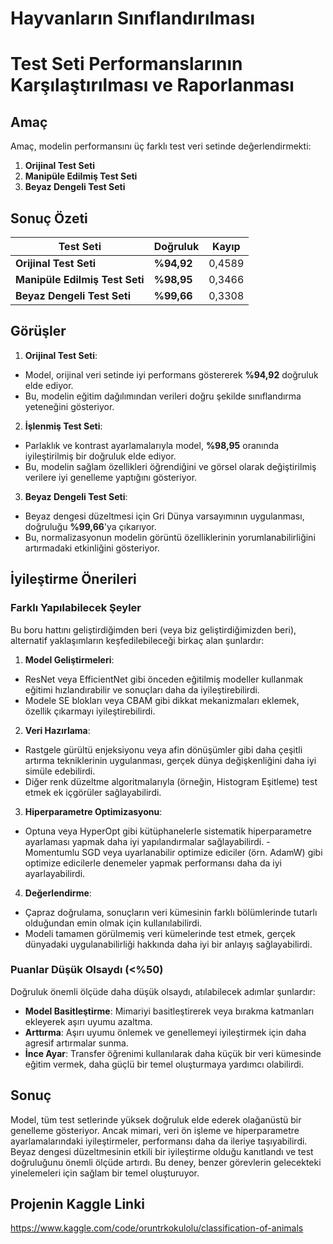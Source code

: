 # Hayvanların Sınıflandırılması

# **Test Seti Performanslarının Karşılaştırılması ve Raporlanması**

## **Amaç**
Amaç, modelin performansını üç farklı test veri setinde değerlendirmekti:
1. **Orijinal Test Seti**
2. **Manipüle Edilmiş Test Seti**
3. **Beyaz Dengeli Test Seti**

## **Sonuç Özeti**
| Test Seti | Doğruluk | Kayıp |
|---------------------------|-----------|----------|
| **Orijinal Test Seti** | **%94,92** | 0,4589 |
| **Manipüle Edilmiş Test Seti** | **%98,95** | 0,3466 |
| **Beyaz Dengeli Test Seti** | **%99,66** | 0,3308 |

## **Görüşler**
1. **Orijinal Test Seti**:
- Model, orijinal veri setinde iyi performans göstererek **%94,92** doğruluk elde ediyor.
- Bu, modelin eğitim dağılımından verileri doğru şekilde sınıflandırma yeteneğini gösteriyor.

2. **İşlenmiş Test Seti**:
- Parlaklık ve kontrast ayarlamalarıyla model, **%98,95** oranında iyileştirilmiş bir doğruluk elde ediyor.
- Bu, modelin sağlam özellikleri öğrendiğini ve görsel olarak değiştirilmiş verilere iyi genelleme yaptığını gösteriyor.

3. **Beyaz Dengeli Test Seti**:
- Beyaz dengesi düzeltmesi için Gri Dünya varsayımının uygulanması, doğruluğu **%99,66**'ya çıkarıyor.
- Bu, normalizasyonun modelin görüntü özelliklerinin yorumlanabilirliğini artırmadaki etkinliğini gösteriyor.

## **İyileştirme Önerileri**
### **Farklı Yapılabilecek Şeyler**
Bu boru hattını geliştirdiğimden beri (veya biz geliştirdiğimizden beri), alternatif yaklaşımların keşfedilebileceği birkaç alan şunlardır:

1. **Model Geliştirmeleri**:
- ResNet veya EfficientNet gibi önceden eğitilmiş modeller kullanmak eğitimi hızlandırabilir ve sonuçları daha da iyileştirebilirdi.
- Modele SE blokları veya CBAM gibi dikkat mekanizmaları eklemek, özellik çıkarmayı iyileştirebilirdi.

2. **Veri Hazırlama**:
- Rastgele gürültü enjeksiyonu veya afin dönüşümler gibi daha çeşitli artırma tekniklerinin uygulanması, gerçek dünya değişkenliğini daha iyi simüle edebilirdi.
- Diğer renk düzeltme algoritmalarıyla (örneğin, Histogram Eşitleme) test etmek ek içgörüler sağlayabilirdi.

3. **Hiperparametre Optimizasyonu**:
- Optuna veya HyperOpt gibi kütüphanelerle sistematik hiperparametre ayarlaması yapmak daha iyi yapılandırmalar sağlayabilirdi. - Momentumlu SGD veya uyarlanabilir optimize ediciler (örn. AdamW) gibi optimize edicilerle denemeler yapmak performansı daha da iyi ayarlayabilirdi.

4. **Değerlendirme**:
- Çapraz doğrulama, sonuçların veri kümesinin farklı bölümlerinde tutarlı olduğundan emin olmak için kullanılabilirdi.
- Modeli tamamen görülmemiş veri kümelerinde test etmek, gerçek dünyadaki uygulanabilirliği hakkında daha iyi bir anlayış sağlayabilirdi.

### **Puanlar Düşük Olsaydı (<%50)**
Doğruluk önemli ölçüde daha düşük olsaydı, atılabilecek adımlar şunlardır:
- **Model Basitleştirme**: Mimariyi basitleştirerek veya bırakma katmanları ekleyerek aşırı uyumu azaltma.
- **Arttırma**: Aşırı uyumu önlemek ve genellemeyi iyileştirmek için daha agresif artırmalar sunma.
- **İnce Ayar**: Transfer öğrenimi kullanılarak daha küçük bir veri kümesinde eğitim vermek, daha güçlü bir temel oluşturmaya yardımcı olabilirdi.

## **Sonuç**
Model, tüm test setlerinde yüksek doğruluk elde ederek olağanüstü bir genelleme gösteriyor. Ancak mimari, veri ön işleme ve hiperparametre ayarlamalarındaki iyileştirmeler, performansı daha da ileriye taşıyabilirdi. Beyaz dengesi düzeltmesinin etkili bir iyileştirme olduğu kanıtlandı ve test doğruluğunu önemli ölçüde artırdı. Bu deney, benzer görevlerin gelecekteki yinelemeleri için sağlam bir temel oluşturuyor.

## Projenin Kaggle Linki
https://www.kaggle.com/code/oruntrkokulolu/classification-of-animals
